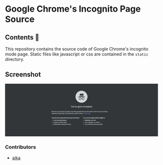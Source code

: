 # Google Chrome's Incognito Page Source
## Contents :scroll:
This repository contains the source code of Google Chrome's incognito mode page. Static files like javascript or css are contained in the `static` directory.

## Screenshot
![Screenshot](static/out.png)

### Contributors
- [aika](https://github.com/redpfire)
